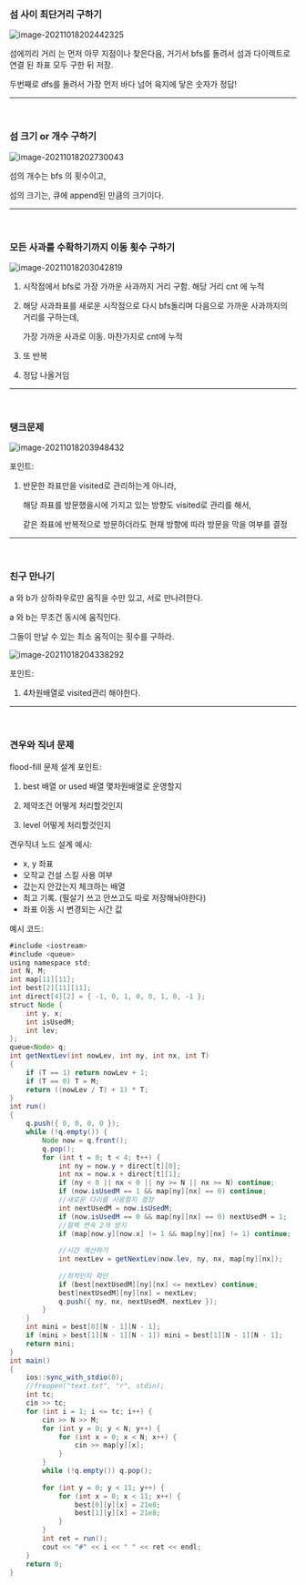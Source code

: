 ### 섬 사이 최단거리 구하기

![image-20211018202442325](flood-fill.assets/image-20211018202442325.png)

섬에끼리 거리 는 먼저 아무 지점이나 찾은다음, 거기서 bfs를 돌려서 섬과 다이렉트로 연결 된 좌표 모두 구한 뒤 저장.

두번째로 dfs를 돌려서 가장 먼저 바다 넘어 육지에 닿은 숫자가 정답!

<hr>

<br>

### 섬 크기 or 개수 구하기

![image-20211018202730043](flood-fill.assets/image-20211018202730043.png)

섬의 개수는 bfs 의 횟수이고,

섬의 크기는, 큐에 append된 만큼의 크기이다.

<hr>

<br>

### 모든 사과를 수확하기까지 이동 횟수 구하기

![image-20211018203042819](flood-fill.assets/image-20211018203042819.png)

1. 시작점에서 bfs로 가장 가까운 사과까지 거리 구함. 해당 거리 cnt 에 누적

2. 해당 사과좌표를 새로운 시작점으로 다시 bfs돌리며 다음으로 가까운 사과까지의 거리를 구하는데,

   가장 가까운 사과로 이동. 마찬가지로 cnt에 누적

3. 또 반복

4. 정답 나올거임

<hr>

<br>

### 탱크문제

![image-20211018203948432](flood-fill.assets/image-20211018203948432.png)

포인트:

1. 반문한 좌표만을 visited로 관리하는게 아니라, 

   해당 좌표를 방문했을시에 가지고 있는 방향도 visited로 관리를 해서,

   같은 좌표에 반복적으로 방문하더라도 현재 방향에 따라 방문을 막을 여부를 결정

<hr>

<br>

### 친구 만나기

a 와 b가 상하좌우로만 움직을 수만 있고, 서로 만나려한다.

a 와 b는 무조건 동시에 움직인다.

그들이 만날 수 있는 최소 움직이는 횟수를 구하라.

![image-20211018204338292](flood-fill.assets/image-20211018204338292.png)

포인트:

1. 4차원배열로 visited관리 해야한다.

<hr>

<br>

### 견우와 직녀 문제

flood-fill 문제 설계 포인트:

1. best 배열 or used 배열 몇차원배열로 운영할지

2. 제약조건 어떻게 처리할것인지

3. level 어떻게 처리할것인지

견우직녀 노드 설계 예시:

- x, y 좌표
- 오작교 건설 스킬 사용 여부
- 갔는지 안갔는지 체크하는 배열
- 최고 기록. (필살기 쓰고 안쓰고도 따로 저장해놔야한다)
- 좌표 이동 시 변경되는 시간 값

예시 코드:

```java
#include <iostream>
#include <queue>
using namespace std;
int N, M;
int map[11][11];
int best[2][11][11];
int direct[4][2] = { -1, 0, 1, 0, 0, 1, 0, -1 };
struct Node {
	int y, x;
	int isUsedM;
	int lev;
};
queue<Node> q;
int getNextLev(int nowLev, int ny, int nx, int T)
{
	if (T == 1) return nowLev + 1;
	if (T == 0) T = M;
	return ((nowLev / T) + 1) * T;
}
int run()
{
	q.push({ 0, 0, 0, 0 });
	while (!q.empty()) {
		Node now = q.front();
		q.pop();
		for (int t = 0; t < 4; t++) {
			int ny = now.y + direct[t][0];
			int nx = now.x + direct[t][1];
			if (ny < 0 || nx < 0 || ny >= N || nx >= N) continue;
			if (now.isUsedM == 1 && map[ny][nx] == 0) continue;
			//새로운 다리를 사용할지 결정
			int nextUsedM = now.isUsedM;
			if (now.isUsedM == 0 && map[ny][nx] == 0) nextUsedM = 1;
			//절벽 연속 2개 방지
			if (map[now.y][now.x] != 1 && map[ny][nx] != 1) continue;
			
			//시간 계산하기
			int nextLev = getNextLev(now.lev, ny, nx, map[ny][nx]);
			
			//최적인지 확인
			if (best[nextUsedM][ny][nx] <= nextLev) continue;
			best[nextUsedM][ny][nx] = nextLev;
			q.push({ ny, nx, nextUsedM, nextLev });
		}
	}
	int mini = best[0][N - 1][N - 1];
	if (mini > best[1][N - 1][N - 1]) mini = best[1][N - 1][N - 1];
	return mini;
}
int main()
{
	ios::sync_with_stdio(0);
	//freopen("text.txt", "r", stdin);
	int tc;
	cin >> tc;
	for (int i = 1; i <= tc; i++) {
		cin >> N >> M;
		for (int y = 0; y < N; y++) {
			for (int x = 0; x < N; x++) {
				cin >> map[y][x];
			}
		}
		while (!q.empty()) q.pop();
		
		for (int y = 0; y < 11; y++) {
			for (int x = 0; x < 11; x++) {
				best[0][y][x] = 21e8;
				best[1][y][x] = 21e8;
			}
		}
		int ret = run();
		cout << "#" << i << " " << ret << endl;
	}
	return 0;
}
```



